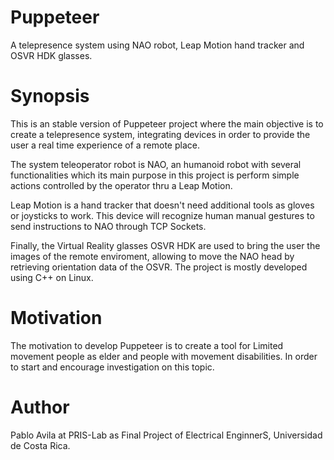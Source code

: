 # Puppeteer 
A telepresence system using NAO robot, Leap Motion hand tracker and OSVR HDK glasses. 

# Synopsis
This is an stable version of Puppeteer project where the main objective is to create a telepresence system, integrating devices in order to provide the user a real time experience of a remote place.

The system teleoperator robot is NAO, an humanoid robot with several functionalities which its main purpose in this project is perform simple actions controlled by the operator thru a Leap Motion. 

Leap Motion is a hand tracker that doesn't need additional tools as gloves or joysticks to work. This device will recognize human manual gestures to send instructions to NAO through TCP Sockets.

Finally, the Virtual Reality glasses OSVR HDK are used to bring the user the images of the remote enviroment, allowing to move the NAO head by retrieving orientation data of the OSVR.
The project is mostly developed using C++ on Linux. 

# Motivation
The motivation to develop Puppeteer is to create a tool for Limited movement people as elder and people with movement disabilities. In order to start and encourage investigation on this topic.

# Author
Pablo Avila at PRIS-Lab as Final Project of Electrical EnginnerS, Universidad de Costa Rica.  
